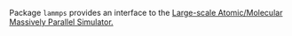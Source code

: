 Package `lammps` provides an interface to the
[Large-scale Atomic/Molecular Massively Parallel Simulator.](https://lammps.sandia.gov/)